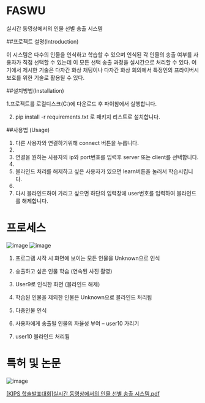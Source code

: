 # FASWU

실시간 동영상에서의 인물 선별 송출 시스템

##프로젝트 설명(Introduction)

이 시스템은 다수의 인물을 인식하고 학습할 수 있으며 인식된 각 인물의 송출 여부를 사용자가 직접 선택할 수 있는데 이 모든 선택 송출 과정을 실시간으로 처리할 수 있다. 여기에서 제시한 기술은 다자간 화상 채팅이나 다자간 화상 회의에서 특정인의 프라이버시 보호를 위한 기술로 활용될 수 있다.


##설치방법(Installation)

1.프로젝트를 로컬디스크(C:)에 다운로드 후 파이참에서 실행합니다.

2. pip install -r requirements.txt 로 패키지 리스트로 설치합니다. 


##사용법 (Usage)

1. 다른 사용자와 연결하기위해 connect 버튼을 누릅니다.
2. 
3. 연결을 원하는 사용자의 ip와 port번호를 입력후 server 또는 client를 선택합니다.
4. 
5. 블라인드 처리를 해제하고 싶은 사용자가 있으면 learn버튼을 눌러서 학습시킵니다.
6. 
7. 다시 블라인드하여 가리고 싶으면 하단의 입력창에 user번호를 입력하여 블라인드를 해제합니다.


# 프로세스
![image](https://user-images.githubusercontent.com/51011817/137945630-36520328-8e7c-44a5-9d7e-d34e4c27aa0b.png)
![image](https://user-images.githubusercontent.com/51011817/137945789-af871212-20ea-4d3e-af4c-3dcf6b283877.png)

1.   프로그램 시작 시 화면에 보이는 모든 인물을 Unknown으로 인식

2.   송출하고 싶은 인물 학습 (연속된 사진 촬영)

3.    User9로 인식한 화면 (블라인드 해제)

4.   학습된 인물을 제외한 인물은 Unknown으로 블라인드 처리됨

5.   다중인물 인식

6.   사용자에게 송출될 인물의 자율성 부여 – user10 가리기

7.   user10 블라인드 처리됨



# 특허 및 논문
![image](https://user-images.githubusercontent.com/51011817/137946929-67a63f23-8964-49ae-b5e8-1078529c04b4.png)

[[KIPS 학술발표대회]실시간 동영상에서의 인물 선별 송출 시스템.pdf](https://github.com/skgyd/faswu/files/7374861/KIPS.pdf)


